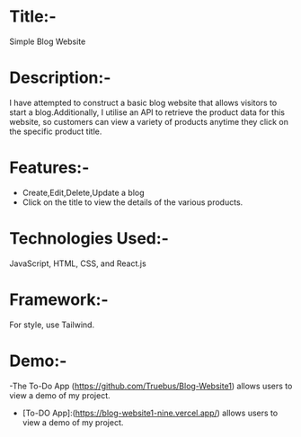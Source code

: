 # Title:-
Simple Blog Website
# Description:-
I have attempted to construct a basic blog website that allows visitors to start a blog.Additionally, I utilise an API to retrieve the product data for this website, so customers can view a variety of products anytime they click on the specific product title.
# Features:-
- Create,Edit,Delete,Update a blog
- Click on the title to view the details of the various products.
# Technologies Used:-
JavaScript, HTML, CSS, and React.js
# Framework:-
For style, use Tailwind.
# Demo:-
-The To-Do App (https://github.com/Truebus/Blog-Website1) allows users to view a demo of my project.
- [To-DO App]:(https://blog-website1-nine.vercel.app/) allows users to view a demo of my project.



